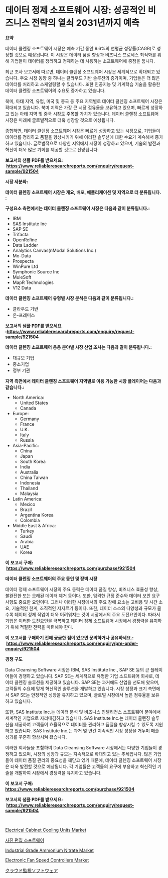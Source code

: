 <p><h1>데이터 정제 소프트웨어 시장: 성공적인 비즈니스 전략의 열쇠 2031년까지 예측</h1></p><p><strong>요약</strong></p>
<p><p>데이터 클렌징 소프트웨어 시장은 예측 기간 동안 9.6%의 연평균 성장률(CAGR)로 성장할 것으로 예상됩니다. 이 시장은 데이터 품질 향상과 비즈니스 프로세스 최적화를 위해 기업들이 데이터를 정리하고 정제하는 데 사용하는 소프트웨어에 중점을 둡니다. </p><p>최근 조사 보고서에 따르면, 데이터 클렌징 소프트웨어 시장은 세계적으로 확대되고 있습니다. 주요 시장 동향 중 하나는 클라우드 기반 솔루션의 증가이며, 기업들은 더 많은 데이터를 처리하고 스케일링할 수 있습니다. 또한 인공지능 및 기계학습 기술을 활용한 데이터 클렌징 소프트웨어의 수요도 증가하고 있습니다.</p><p>북미, 아태 지역, 유럽, 미국 및 중국 등 주요 지역별로 데이터 클렌징 소프트웨어 시장은 확대되고 있습니다. 북미 지역은 가장 큰 시장 점유율을 보유하고 있으며, 빠르게 성장하고 있는 아태 지역 및 중국 시장도 주목할 가치가 있습니다. 데이터 클렌징 소프트웨어 시장은 미래에 글로벌적으로 더욱 성장할 것으로 예상됩니다.</p><p>종합하면, 데이터 클렌징 소프트웨어 시장은 빠르게 성장하고 있는 시장으로, 기업들이 데이터를 정리하고 품질을 향상시키기 위해 이러한 솔루션에 대한 수요가 계속해서 증가하고 있습니다. 글로벌적으로 다양한 지역에서 시장이 성장하고 있으며, 기술의 발전과 혁신이 더욱 많은 기회를 제공할 것으로 전망됩니다.</p></p>
<p><strong>보고서의 샘플 PDF를 받으세요: &nbsp;<a href="https://www.reliableresearchreports.com/enquiry/request-sample/921504">https://www.reliableresearchreports.com/enquiry/request-sample/921504</a></strong></p>
<p><strong>시장 세분화:</strong></p>
<p><strong> 데이터 클렌징 소프트웨어 시장은 개요, 배포, 애플리케이션 및 지역으로 더 분류됩니다. :</strong></p>
<p><strong>구성요소 측면에서는 데이터 클렌징 소프트웨어 시장은 다음과 같이 분류됩니다.:</strong></p>
<p><ul><li>IBM</li><li>SAS Institute Inc</li><li>SAP SE</li><li>Trifacta</li><li>OpenRefine</li><li>Data Ladder</li><li>Analytics Canvas(nModal Solutions Inc.)</li><li>Mo-Data</li><li>Prospecta</li><li>WinPure Ltd</li><li>Symphonic Source Inc</li><li>MuleSoft</li><li>MapR Technologies</li><li>V12 Data</li></ul></p>
<p><strong> 데이터 클렌징 소프트웨어 유형별 시장 분석은 다음과 같이 분류됩니다.:</strong></p>
<p><ul><li>클라우드 기반</li><li>온-프레미스</li></ul></p>
<p><strong>보고서의 샘플 PDF를 받으세요 :<a href="https://www.reliableresearchreports.com/enquiry/request-sample/921504">https://www.reliableresearchreports.com/enquiry/request-sample/921504</a></strong></p>
<p><strong> 데이터 클렌징 소프트웨어 응용 분야별 시장 산업 조사는 다음과 같이 분류됩니다.:</strong></p>
<p><ul><li>대규모 기업</li><li>중소기업</li><li>정부 기관</li></ul></p>
<p><strong>지역 측면에서 데이터 클렌징 소프트웨어 지역별로 이용 가능한 시장 플레이어는 다음과 같습니다.:</strong></p>
<p><ul>
    <li>
        North America:
        <ul>
            <li>United States</li>
            <li>Canada</li>
        </ul>
    </li>
    <li>
        Europe:
        <ul>
            <li>Germany</li>
            <li>France</li>
            <li>U.K.</li>
            <li>Italy</li>
            <li>Russia</li>
        </ul>
    </li>
    <li>
        Asia-Pacific:
        <ul>
            <li>China</li>
            <li>Japan</li>
            <li>South Korea</li>
            <li>India</li>
            <li>Australia</li>
            <li>China Taiwan</li>
            <li>Indonesia</li>
            <li>Thailand</li>
            <li>Malaysia</li>
        </ul>
    </li>
    <li>
        Latin America:
        <ul>
            <li>Mexico</li>
            <li>Brazil</li>
            <li>Argentina Korea</li>
            <li>Colombia</li>
        </ul>
    </li>
    <li>
        Middle East & Africa:
        <ul>
            <li>Turkey</li>
            <li>Saudi</li>
            <li>Arabia</li>
            <li>UAE</li>
            <li>Korea</li>
        </ul>
    </li>
    </ul></p>
<p><strong>이 보고서 구매: &nbsp;<a href="https://www.reliableresearchreports.com/purchase/921504">https://www.reliableresearchreports.com/purchase/921504</a></strong></p>
<p><strong>데이터 클렌징 소프트웨어의 주요 동인 및 장벽 시장</strong></p>
<p><p>데이터 정제 소프트웨어 시장의 주요 동력은 데이터 품질 향상, 비즈니스 효율성 향상, 불완전한 또는 오래된 데이터 제거 등이다. 또한, 엄격한 규정 준수와 데이터 보안 요구 사항도 중요한 요인이다. 그러나 이러한 시장에서의 주요 장애 요소는 고비용 및 시간 소요, 기술적인 한계, 조직적인 저지르기 등이다. 또한, 데이터 소스의 다양성과 규모가 클수록 데이터 정제 작업이 더욱 어려워지는 것이 시장에서의 주요 도전요인이다. 따라서 기업은 이러한 도전요인을 극복하고 데이터 정제 소프트웨어 시장에서 경쟁력을 유지하기 위해 적절한 전략을 마련해야 한다.</p></p>
<p><strong>이 보고서를 구매하기 전에 궁금한 점이 있으면 문의하거나 공유하세요.: &nbsp;<a href="https://www.reliableresearchreports.com/enquiry/pre-order-enquiry/921504">https://www.reliableresearchreports.com/enquiry/pre-order-enquiry/921504</a></strong></p>
<p><strong>경쟁 구도</strong></p>
<p><p>Data Cleansing Software 시장은 IBM, SAS Institute Inc., SAP SE 등의 큰 플레이어들이 경쟁하고 있습니다. SAP SE는 세계적으로 유명한 기업 소프트웨어 회사로, 데이터 클렌징 솔루션을 제공하고 있습니다. SAP SE는 과거에도 산업을 선도해 왔으며, 고객들의 수요에 맞게 혁신적인 솔루션을 개발하고 있습니다. 시장 성장과 크기 측면에서 SAP SE는 안정적인 성장을 유지하고 있으며, 글로벌 시장에서 높은 점유율을 보유하고 있습니다.</p><p>또한, SAS Institute Inc.는 데이터 분석 및 비즈니스 인텔리전스 소프트웨어 분야에서 세계적인 기업으로 자리매김하고 있습니다. SAS Institute Inc.는 데이터 클렌징 솔루션을 제공하여 고객들이 효율적으로 데이터를 관리하고 품질을 향상시킬 수 있도록 지원하고 있습니다. SAS Institute Inc.는 과거 몇 년간 지속적인 시장 성장을 거두며 매출 성과를 꾸준히 향상시켜 왔습니다.</p><p>이러한 회사들을 포함하여 Data Cleansing Software 시장에서는 다양한 기업들이 경쟁하고 있으며, 시장의 성장과 규모는 지속적으로 확대되고 있는 추세입니다. 많은 기업들이 데이터 품질 관리의 중요성을 깨닫고 있기 때문에, 데이터 클렌징 소프트웨어 시장은 더욱 발전할 것으로 예상됩니다. 각 기업들은 고객들의 요구에 부응하고 혁신적인 기술을 개발하여 시장에서 경쟁력을 유지하고 있습니다.</p></p>
<p><strong>이 보고서 구매: &nbsp; <a href="https://www.reliableresearchreports.com/purchase/921504">https://www.reliableresearchreports.com/purchase/921504</a></strong></p>
<p><strong>보고서의 샘플 PDF를 받으세요: &nbsp;<a href="https://www.reliableresearchreports.com/enquiry/request-sample/921504">https://www.reliableresearchreports.com/enquiry/request-sample/921504</a></strong><strong></strong></p>
<p>&nbsp;</p>
<p><p><a href="https://issuu.com/reportprime-2/docs/electrical-cabinet-cooling-units-market-size-2030.">Electrical Cabinet Cooling Units Market</a></p><p><a href="https://github.com/laholand/Market-Research-Report-List-2/blob/main/4484542182197.md">사진 편집 소프트웨어</a></p><p><a href="https://github.com/ChiragRp1/Market-Research-Report-List-3/blob/main/industrial-grade-ammonium-nitrate-market.md">Industrial Grade Ammonium Nitrate Market</a></p><p><a href="https://issuu.com/reportprime-2/docs/electronic-fan-speed-controllers-market-size-2030.">Electronic Fan Speed Controllers Market</a></p><p><a href="https://github.com/mohamedbakry57/Market-Research-Report-List-2/blob/main/9621950182201.md">クラウド監視ソフトウェア</a></p></p>